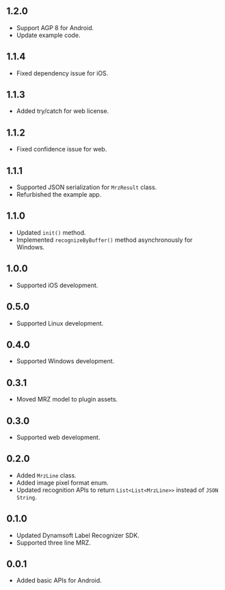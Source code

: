 ## 1.2.0
- Support AGP 8 for Android.
- Update example code. 

## 1.1.4
- Fixed dependency issue for iOS. 

## 1.1.3
- Added try/catch for web license.

## 1.1.2
- Fixed confidence issue for web.

## 1.1.1
- Supported JSON serialization for `MrzResult` class.
- Refurbished the example app.

## 1.1.0
- Updated `init()` method.
- Implemented `recognizeByBuffer()` method asynchronously for Windows.

## 1.0.0
- Supported iOS development.

## 0.5.0
- Supported Linux development.

## 0.4.0
- Supported Windows development.

## 0.3.1
- Moved MRZ model to plugin assets.
 
## 0.3.0
- Supported web development.

## 0.2.0
- Added `MrzLine` class.
- Added image pixel format enum.
- Updated recognition APIs to return `List<List<MrzLine>>` instead of `JSON String`.

## 0.1.0

* Updated Dynamsoft Label Recognizer SDK.
* Supported three line MRZ.

## 0.0.1

* Added basic APIs for Android.
